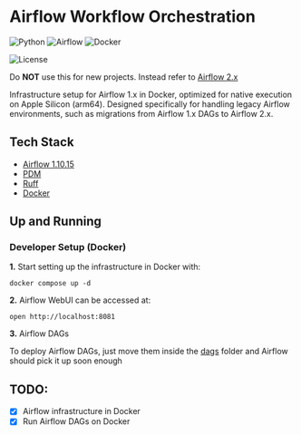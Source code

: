 # Airflow Workflow Orchestration

![Python](https://img.shields.io/badge/Python-3.8_|_3.9-4B8BBE.svg?style=flat&logo=python&logoColor=FFD43B&labelColor=306998)
![Airflow](https://img.shields.io/badge/Airflow-1.10.15-00C9D6?style=flat&logo=apacheairflow&logoColor=white&labelColor=007A87)
![Docker](https://img.shields.io/badge/Docker-329DEE?style=flat&logo=docker&logoColor=white&labelColor=329DEE)

![License](https://img.shields.io/badge/license-CC--BY--SA--4.0-31393F?style=flat&logo=creativecommons&logoColor=black&labelColor=white)


Do **NOT** use this for new projects. Instead refer to [Airflow 2.x](../airflow/)

Infrastructure setup for Airflow 1.x in Docker, optimized for native execution on Apple Silicon (arm64). Designed specifically for handling legacy Airflow environments, such as migrations from Airflow 1.x DAGs to Airflow 2.x.


## Tech Stack
- [Airflow 1.10.15](https://airflow.apache.org/docs/apache-airflow/1.10.15/)
- [PDM](https://pdm-project.org/latest/usage/dependency/)
- [Ruff](https://docs.astral.sh/ruff/configuration/)
- [Docker](https://docs.docker.com/get-docker/)


## Up and Running

### Developer Setup (Docker)

**1.** Start setting up the infrastructure in Docker with:
```shell
docker compose up -d
```

**2.** Airflow WebUI can be accessed at:

```shell
open http://localhost:8081
```

**3.** Airflow DAGs

To deploy Airflow DAGs, just move them inside the [dags](dags/) folder and Airflow should pick it up soon enough


## TODO:
- [x] Airflow infrastructure in Docker
- [x] Run Airflow DAGs on Docker
